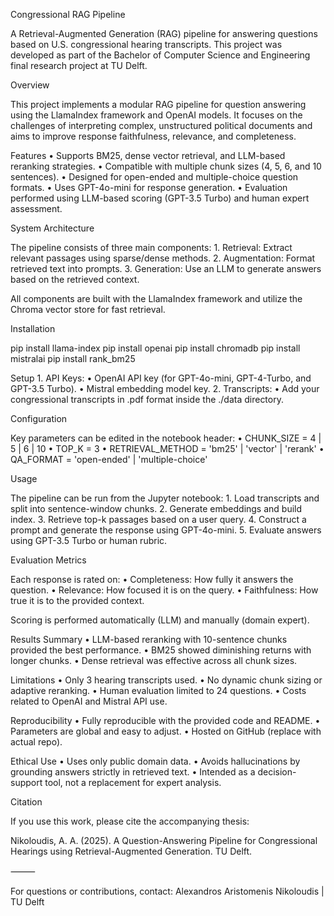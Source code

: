 Congressional RAG Pipeline

A Retrieval-Augmented Generation (RAG) pipeline for answering questions based on U.S. congressional hearing transcripts. This project was developed as part of the Bachelor of Computer Science and Engineering final research project at TU Delft.

Overview

This project implements a modular RAG pipeline for question answering using the LlamaIndex framework and OpenAI models. It focuses on the challenges of interpreting complex, unstructured political documents and aims to improve response faithfulness, relevance, and completeness.

Features
	•	Supports BM25, dense vector retrieval, and LLM-based reranking strategies.
	•	Compatible with multiple chunk sizes (4, 5, 6, and 10 sentences).
	•	Designed for open-ended and multiple-choice question formats.
	•	Uses GPT-4o-mini for response generation.
	•	Evaluation performed using LLM-based scoring (GPT-3.5 Turbo) and human expert assessment.

System Architecture

The pipeline consists of three main components:
	1.	Retrieval: Extract relevant passages using sparse/dense methods.
	2.	Augmentation: Format retrieved text into prompts.
	3.	Generation: Use an LLM to generate answers based on the retrieved context.

All components are built with the LlamaIndex framework and utilize the Chroma vector store for fast retrieval.

Installation

pip install llama-index
pip install openai
pip install chromadb
pip install mistralai
pip install rank_bm25


Setup
	1.	API Keys:
	•	OpenAI API key (for GPT-4o-mini, GPT-4-Turbo, and GPT-3.5 Turbo).
	•	Mistral embedding model key.
	2.	Transcripts:
	•	Add your congressional transcripts in .pdf format inside the ./data directory.

Configuration

Key parameters can be edited in the notebook header:
	•	CHUNK_SIZE = 4 | 5 | 6 | 10
	•	TOP_K = 3
	•	RETRIEVAL_METHOD = 'bm25' | 'vector' | 'rerank'
	•	QA_FORMAT = 'open-ended' | 'multiple-choice'

Usage

The pipeline can be run from the Jupyter notebook:
	1.	Load transcripts and split into sentence-window chunks.
	2.	Generate embeddings and build index.
	3.	Retrieve top-k passages based on a user query.
	4.	Construct a prompt and generate the response using GPT-4o-mini.
	5.	Evaluate answers using GPT-3.5 Turbo or human rubric.

Evaluation Metrics

Each response is rated on:
	•	Completeness: How fully it answers the question.
	•	Relevance: How focused it is on the query.
	•	Faithfulness: How true it is to the provided context.

Scoring is performed automatically (LLM) and manually (domain expert).

Results Summary
	•	LLM-based reranking with 10-sentence chunks provided the best performance.
	•	BM25 showed diminishing returns with longer chunks.
	•	Dense retrieval was effective across all chunk sizes.

Limitations
	•	Only 3 hearing transcripts used.
	•	No dynamic chunk sizing or adaptive reranking.
	•	Human evaluation limited to 24 questions.
	•	Costs related to OpenAI and Mistral API use.

Reproducibility
	•	Fully reproducible with the provided code and README.
	•	Parameters are global and easy to adjust.
	•	Hosted on GitHub (replace with actual repo).

Ethical Use
	•	Uses only public domain data.
	•	Avoids hallucinations by grounding answers strictly in retrieved text.
	•	Intended as a decision-support tool, not a replacement for expert analysis.

Citation

If you use this work, please cite the accompanying thesis:

Nikoloudis, A. A. (2025). A Question-Answering Pipeline for Congressional Hearings using Retrieval-Augmented Generation. TU Delft.

⸻

For questions or contributions, contact: Alexandros Aristomenis Nikoloudis | TU Delft
